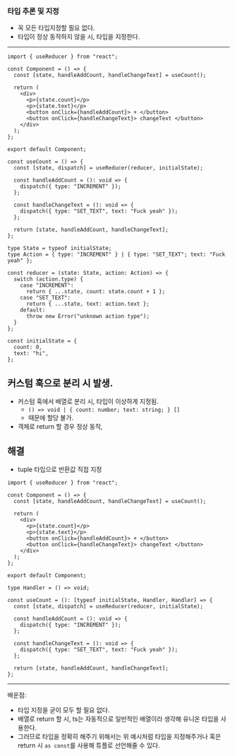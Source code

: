### 타입 추론 및 지정

- 꼭 모든 타입지정할 필요 없다.
- 타입이 정상 동작하지 않을 시, 타입을 지정한다.

---

```tsx
import { useReducer } from "react";

const Component = () => {
  const [state, handleAddCount, handleChangeText] = useCount();

  return (
    <div>
      <p>{state.count}</p>
      <p>{state.text}</p>
      <button onClick={handleAddCount}> + </button>
      <button onClick={handleChangeText}> changeText </button>
    </div>
  );
};

export default Component;

const useCount = () => {
  const [state, dispatch] = useReducer(reducer, initialState);

  const handleAddCount = (): void => {
    dispatch({ type: "INCREMENT" });
  };

  const handleChangeText = (): void => {
    dispatch({ type: "SET_TEXT", text: "Fuck yeah" });
  };

  return [state, handleAddCount, handleChangeText];
};

type State = typeof initialState;
type Action = { type: "INCREMENT" } | { type: "SET_TEXT"; text: "Fuck yeah" };

const reducer = (state: State, action: Action) => {
  switch (action.type) {
    case "INCREMENT":
      return { ...state, count: state.count + 1 };
    case "SET_TEXT":
      return { ...state, text: action.text };
    default:
      throw new Error("unknown action type");
  }
};

const initialState = {
  count: 0,
  text: "hi",
};
```

## 커스텀 훅으로 분리 시 발생.

- 커스텀 훅에서 배열로 분리 시, 타입이 이상하게 지정됨.
  - `() => void | { count: number; text: string; } []`
  - 때문에 할당 불가.
- 객체로 return 할 경우 정상 동작,

## 해결

- tuple 타입으로 반환값 직접 지정

```tsx
import { useReducer } from "react";

const Component = () => {
  const [state, handleAddCount, handleChangeText] = useCount();

  return (
    <div>
      <p>{state.count}</p>
      <p>{state.text}</p>
      <button onClick={handleAddCount}> + </button>
      <button onClick={handleChangeText}> changeText </button>
    </div>
  );
};

export default Component;

type Handler = () => void;

const useCount = (): [typeof initialState, Handler, Handler] => {
  const [state, dispatch] = useReducer(reducer, initialState);

  const handleAddCount = (): void => {
    dispatch({ type: "INCREMENT" });
  };

  const handleChangeText = (): void => {
    dispatch({ type: "SET_TEXT", text: "Fuck yeah" });
  };

  return [state, handleAddCount, handleChangeText];
};
```

---

배운점:

- 타입 지정을 굳이 모두 할 필요 없다.
- 배열로 return 할 시, ts는 자동적으로 일반적인 배열이라 생각해 유니온 타입을 사용한다.
- 그러므로 타입을 정확히 해주기 위해서는 위 예시처럼 타입을 지정해주거나 혹은 return 시 `as const`를 사용해 튜플로 선언해줄 수 있다.
